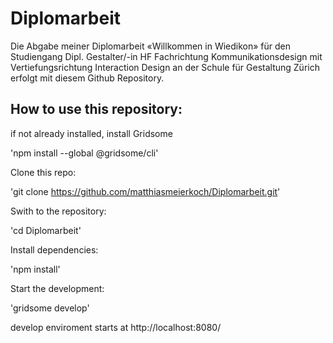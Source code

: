 # Diplomarbeit
Die Abgabe meiner Diplomarbeit «Willkommen in Wiedikon» für den Studiengang Dipl. Gestalter/-in HF Fachrichtung Kommunikationsdesign mit Vertiefungsrichtung Interaction Design an der Schule für Gestaltung Zürich erfolgt mit diesem Github Repository.


## How to use this repository:
if not already installed, install Gridsome

'npm install --global @gridsome/cli'

Clone this repo:

'git clone https://github.com/matthiasmeierkoch/Diplomarbeit.git'

Swith to the repository:

'cd Diplomarbeit'

Install dependencies:

'npm install'

Start the development:

'gridsome develop'

develop enviroment starts at 
http://localhost:8080/    



